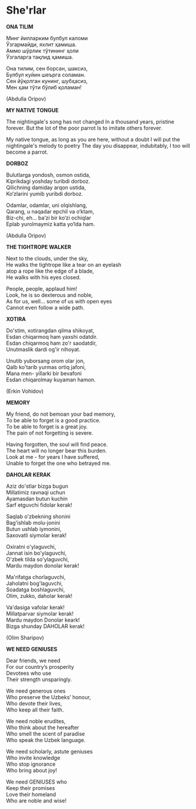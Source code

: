 # She'rlar

**ONA TILIM**

Минг йилларким булбул каломи  
Ўзгармайди, яхлит ҳамиша.  
Аммо шўрлик тўтининг ҳоли  
Ўзгаларга тақлид ҳамиша.  
 
Она тилим, сен борсан, шаксиз,  
Булбул куйин шеърга соламан.  
Сен йўқолган кунинг, шубҳасиз,  
Мен ҳам тўти бўлиб қоламан!  

(Abdulla Oripov)  

**MY NATIVE TONGUE**

The nightingale's song has not changed
In a thousand years, pristine forever.
But the lot of the poor parrot 
Is to imitate others forever.
 
My native tongue, as long as you are here, without a doubt
I will put the nightingale's melody to poetry
The day you disappear, indubitably, 
I too will become a parrot. 

**DORBOZ**   

Bulutlarga yondosh, osmon ostida,   
Kiprikdagi yoshday turibdi dorboz.   
Qilichning damiday arqon ustida,  
Ko‘zlarini yumib yuribdi dorboz.    

Odamlar, odamlar, uni olqishlang,   
Qarang, u naqadar epchil va o‘ktam,    
Biz-chi, eh… ba’zi bir ko‘zi ochiqlar   
Eplab yurolmaymiz katta yo‘lda ham.    

(Abdulla Oripov)    

**THE TIGHTROPE WALKER** 

Next to the clouds, under the sky,   
He walks the tightrope like a tear on an eyelash   
atop a rope like the edge of a blade,    
He walks with his eyes closed.      

People, people, applaud him!     
Look, he is so dexterous and noble,   
As for us, well... some of us with open eyes  
Cannot even follow a wide path.   

**XOTIRA**

Do'stim, xotirangdan qilma shikoyat,   
Esdan chiqarmoq ham yaxshi odatdir.   
Esdan chiqarmoq ham zo'r saodatdir,   
Unutmaslik dardi og'ir nihoyat.   

Unutib yuborsang orom olar jon,   
Qalb ko'tarib yurmas ortiq jafoni,  
Mana men- yillarki bir bevafoni  
Esdan chiqarolmay kuyaman hamon.   

(Erkin Vohidov)

**MEMORY** 

My friend, do not bemoan your bad memory,   
To be able to forget is a good practice.   
To be able to forget is a great joy.   
The pain of not forgetting is severe. 

Having forgotten, the soul will find peace.   
The heart will no longer bear this burden.   
Look at me - for years I have suffered,   
Unable to forget the one who betrayed me.   

**DAHOLAR KERAK**    

Aziz do'stlar bizga bugun    
Millatimiz ravnaqi uchun   
Ayamasdan butun kuchin   
Sarf etguvchi fidolar kerak!    

Saqlab o'zbekning shonini   
Bag'ishlab molu-jonini    
Butun ushlab iymonini,    
Saxovatli siymolar kerak!    

Oxiratni o'ylaguvchi,   
Jannat isin bo'ylaguvchi,    
O'zbek tilda so'ylaguvchi,   
Mardu maydon donolar kerak!      

Ma'rifatga chorlaguvchi,    
Jaholatni bog'laguvchi,   
Soadatga boshlaguvchi,   
Olim, zukko, daholar kerak!   
 
Va'dasiga vafolar kerak!    
Millatparvar siymolar kerak!   
Mardu maydon Donolar keark!   
Bizga shunday DAHOLAR kerak!   

(Olim Sharipov)     

**WE NEED GENIUSES**   
 
Dear friends, we need   
For our country’s prosperity   
Devotees who use   
Their strength unsparingly.   

We need generous ones   
Who preserve the Uzbeks’ honour,   
Who devote their lives,   
Who keep all their faith.   

We need noble erudites,    
Who think about the hereafter    
Who smell the scent of paradise    
Who speak the Uzbek language.    

We need scholarly, astute geniuses    
Who invite knowledge   
Who stop ignorance   
Who bring about joy!   
 
We need GENIUSES who    
Keep their promises    
Love their homeland   
Who are noble and wise!    



